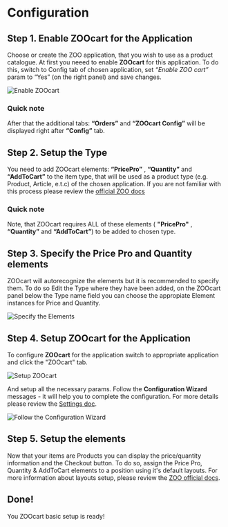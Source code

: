 # Configuration

## Step 1. Enable ZOOcart for the Application

Choose or create the ZOO application, that you wish to use as a product catalogue. At first you neeed to enable **ZOOcart** for this application.
To do this, switch to Config tab of chosen application, set *“Enable ZOO cart”* param to “Yes” (on the right panel) and save changes.

![Enable ZOOcart](http://joolanders.github.io/Docs/docs/ZOOcart/images/zc3.png)

### Quick note
After that the additional tabs: **“Orders”** and **“ZOOcart Config”** will be displayed right after **“Config”** tab.

## Step 2. Setup the Type

You need to add ZOOcart elements: **“PricePro”** , **“Quantity”** and **“AddToCart”** to the item type, that will be used as a product type (e.g. Product, Article, e.t.c) of the chosen application. If you are not familiar with this process please review the [official ZOO docs](http://www.yootheme.com/zoo/documentation/advanced/extend-pre-build-types)

### Quick note
Note, that ZOOcart requires ALL of these elements ( **"PricePro"** , **“Quantity”** and **“AddToCart”**) to be added to chosen type.

## Step 3. Specify the Price Pro and Quantity elements

ZOOcart will autorecognize the elements but it is recommended to specify them. To do so Edit the Type where they have been added, on the ZOOcart panel below the Type name field you can choose the appropiate Element instances for Price and Quantity.

![Specify the Elements](http://joolanders.github.io/Docs/docs/ZOOcart/images/zc22.png)

## Step 4. Setup ZOOcart for the Application

To configure **ZOOcart** for the application switch to appropriate application and click the "ZOOcart" tab.

![Setup ZOOcart](http://joolanders.github.io/Docs/docs/ZOOcart/images/zc4.png)

And setup all the necessary params. Follow the **Configuration Wizard** messages - it will help you to complete the configuration. For more details please review the [Settings doc](ZOOcart/settings.md).

![Follow the Configuration Wizard](http://joolanders.github.io/Docs/docs/ZOOcart/images/zc25.png)

## Step 5. Setup the elements

Now that your items are Products you can display the price/quantity information and the Checkout button. To do so, assign the Price Pro, Quantity & AddToCart elements to a position using it's default layouts. For more information about layouts setup, please review the [ZOO official docs](http://www.yootheme.com/zoo/documentation/advanced/assign-elements-to-layout-positions).

## Done!

You ZOOcart basic setup is ready!